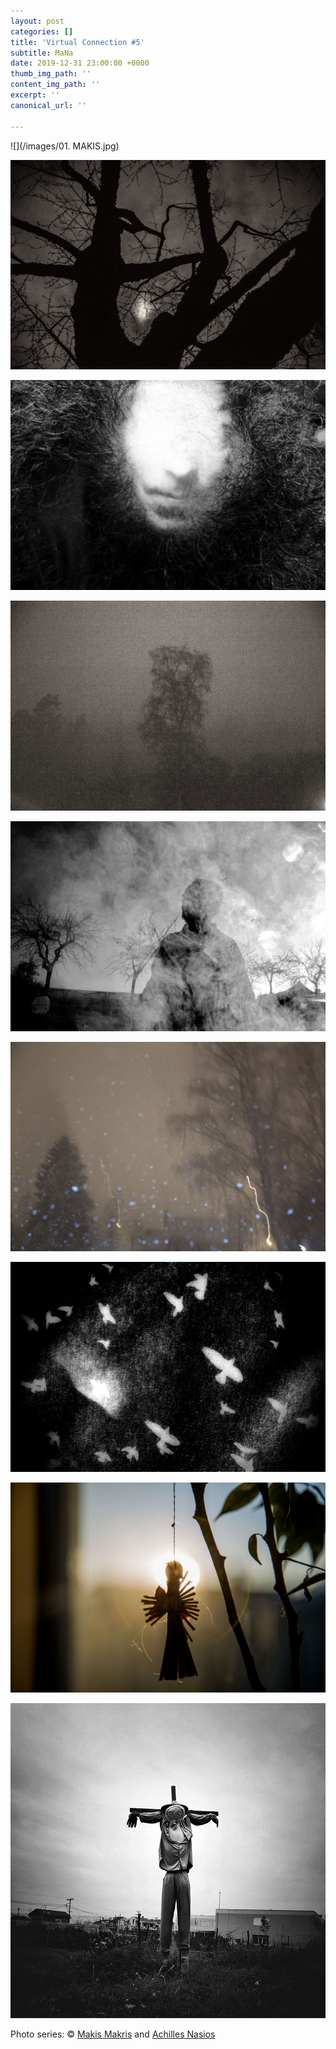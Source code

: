 ```yaml
---
layout: post
categories: []
title: 'Virtual Connection #5'
subtitle: MaNa
date: 2019-12-31 23:00:00 +0000
thumb_img_path: ''
content_img_path: ''
excerpt: ''
canonical_url: ''

---
```

![](/images/01. MAKIS.jpg)

![](/images/02.MAKIS_MG_5122-copy.jpg)

![](/images/03.MAKIS.jpg)

![](/images/04.MAKIS_MG_6445-copy.jpg)

![](/images/05.MAKIS.jpg)

![](/images/06.MAKIS_MG_1001.jpg)

![](/images/07.MAKIS.jpg)

![](/images/08.MAKIS_MG_0014.jpg)

![](/images/09.MAKIS.jpg)

Photo series: © <a href="https://https://www.facebook.com/makis.makris.54" target="blank">Makis Makris</a> and  <a href="\[https://anikon.org/"  target="blank">Achilles Nasios</a>